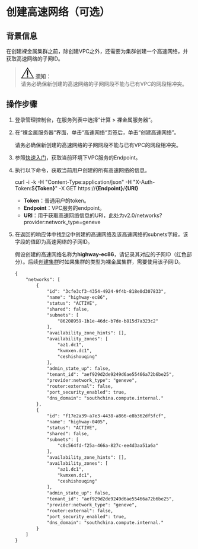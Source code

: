 # 创建高速网络（可选）<a name="cce_02_0270"></a>

## 背景信息<a name="section92509191007"></a>

在创建裸金属集群之前，除创建VPC之外，还需要为集群创建一个高速网络，并获取高速网络的子网ID。

>![](public_sys-resources/icon-notice.gif) **须知：**   
>请务必确保新创建的高速网络的子网网段不能与已有VPC的网段相冲突。  

## 操作步骤<a name="section75441847918"></a>

1.  登录管理控制台，在服务列表中选择“计算 \> 裸金属服务器“。
2.  <a name="li179971013215"></a>在“裸金属服务器“界面，单击“高速网络“页签后，单击“创建高速网络”。

    请务必确保新创建的高速网络的子网网段不能与已有VPC的网段相冲突。

3.  参照[快速入门](快速入门.md)，获取当前环境下VPC服务的Endpoint。
4.  执行以下命令，获取当前用户创建的所有高速网络的信息。

    curl -i -k -H "Content-Type:application/json" -H "X-Auth-Token:$**\{Token\}**" -X GET https://**\{Endpoint\}**/**\{URI\}**

    -   **Token**：普通用户的token。
    -   **Endpoint**：VPC服务的endpoint。
    -   **URI**：用于获取高速网络信息的URI，此处为v2.0/networks?provider:network\_type=geneve

5.  在返回的响应体中找到[2](#li179971013215)中创建的高速网络及该高速网络的subnets字段，该字段的值即为高速网络的子网ID。

    假设创建的高速网络名称为**highway-ec86**，请记录其对应的子网ID（红色部分）。后续[创建集群](创建集群.md)时如果集群的类型为裸金属集群，需要使用该子网ID。

    ```
    {
        "networks": [
            {
                "id": "3cfe3cf3-4354-4924-9f4b-818e0d307833",
                "name": "highway-ec86",
                "status": "ACTIVE",
                "shared": false,
                "subnets": [
                    "86208959-1b1e-46dc-b7de-b815d7a323c2"
                ],
                "availability_zone_hints": [],
                "availability_zones": [
                    "az1.dc1",
                    "kvmxen.dc1",
                    "ceshishouqing"
                ],
                "admin_state_up": false,
                "tenant_id": "aef929d2de9249d6ae55466a72b6be25",
                "provider:network_type": "geneve",
                "router:external": false,
                "port_security_enabled": true,
                "dns_domain": "southchina.compute.internal."
            },
            {
                "id": "f17e2a39-a7e3-4438-a866-e8b362df5fcf",
                "name": "highway-0405",
                "status": "ACTIVE",
                "shared": false,
                "subnets": [
                    "c0c564fd-f25a-466a-827c-ee4d3aa51a6a"
                ],
                "availability_zone_hints": [],
                "availability_zones": [
                    "az1.dc1",
                    "kvmxen.dc1",
                    "ceshishouqing"
                ],
                "admin_state_up": false,
                "tenant_id": "aef929d2de9249d6ae55466a72b6be25",
                "provider:network_type": "geneve",
                "router:external": false,
                "port_security_enabled": true,
                "dns_domain": "southchina.compute.internal."
            }
        ]
    }
    ```


